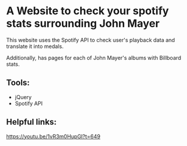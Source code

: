 # A Website to check your spotify stats surrounding John Mayer

This website uses the Spotify API to check user's playback data and translate it into medals.

Additionally, has pages for each of John Mayer's albums with Billboard stats.

## Tools:

- jQuery
- Spotify API

## Helpful links:

https://youtu.be/1vR3m0HupGI?t=649